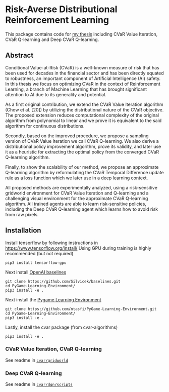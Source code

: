 # Risk-Averse Distributional Reinforcement Learning

This package contains code for [my thesis](https://github.com/Silvicek/cvar-rl-thesis) including CVaR Value Iteration, CVaR Q-learning and Deep CVaR Q-learning.


## Abstract

Conditional Value-at-Risk (CVaR) is a well-known measure of risk that has been
used for decades in the financial sector and has been directly equated to robustness,
an important component of Artificial Intelligence (AI) safety. In this thesis we
focus on optimizing CVaR in the context of Reinforcement Learning, a branch of
Machine Learning that has brought significant attention to AI due to its generality
and potential.

As a first original contribution, we extend the CVaR Value Iteration algorithm
(Chow et al. [20]) by utilizing the distributional nature of the CVaR objective. The
proposed extension reduces computational complexity of the original algorithm from
polynomial to linear and we prove it is equivalent to the said algorithm for continuous
distributions.

Secondly, based on the improved procedure, we propose a sampling version of
CVaR Value Iteration we call CVaR Q-learning. We also derive a distributional
policy improvement algorithm, prove its validity, and later use it as a heuristic for
extracting the optimal policy from the converged CVaR Q-learning algorithm.

Finally, to show the scalability of our method, we propose an approximate Q-learning
algorithm by reformulating the CVaR Temporal Difference update rule as
a loss function which we later use in a deep learning context.

All proposed methods are experimentally analyzed, using a risk-sensitive gridworld
environment for CVaR Value Iteration and Q-learning and a challenging visual environment
for the approximate CVaR Q-learning algorithm. All trained agents are
able to learn risk-sensitive policies, including the Deep CVaR Q-learning agent which
learns how to avoid risk from raw pixels.

## Installation

Install tensorflow by following instructions in https://www.tensorflow.org/install/
Using GPU during training is highly recommended (but not required)

    pip3 install tensorflow-gpu

Next install [OpenAI baselines](https://github.com/Silvicek/baselines)

    git clone https://github.com/Silvicek/baselines.git
    cd PyGame-Learning-Environment/
    pip3 install -e .

Next install the [Pygame Learning Environment](https://github.com/ntasfi/PyGame-Learning-Environment)
    
    git clone https://github.com/ntasfi/PyGame-Learning-Environment.git
    cd PyGame-Learning-Environment/
    pip3 install -e .

Lastly, install the cvar package (from cvar-algorithms)

    pip3 install -e .

### CVaR Value Iteration, CVaR Q-learning

See readme in [`cvar/gridworld`](https://github.com/Silvicek/cvar-algorithms/tree/master/cvar/gridworld)


### Deep CVaR Q-learning 

See readme in [`cvar/dqn/scripts`](https://github.com/Silvicek/cvar-algorithms/tree/master/cvar/dqn/scripts)
